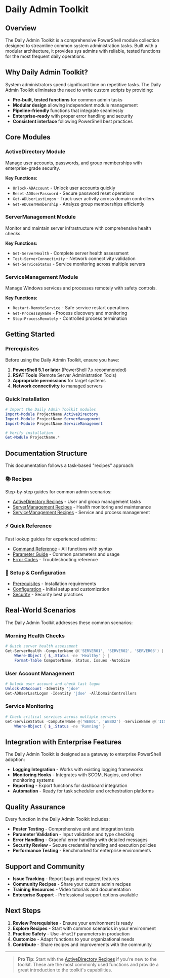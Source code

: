 # Daily Admin Toolkit

## Overview

The Daily Admin Toolkit is a comprehensive PowerShell module collection designed to streamline common system administration tasks. Built with a modular architecture, it provides sys admins with reliable, tested functions for the most frequent daily operations.

## Why Daily Admin Toolkit?

System administrators spend significant time on repetitive tasks. The Daily Admin Toolkit eliminates the need to write custom scripts by providing:

- **Pre-built, tested functions** for common admin tasks
- **Modular design** allowing independent module management
- **Pipeline-friendly** functions that integrate seamlessly
- **Enterprise-ready** with proper error handling and security
- **Consistent interface** following PowerShell best practices

## Core Modules

### ActiveDirectory Module
Manage user accounts, passwords, and group memberships with enterprise-grade security.

**Key Functions:**
- `Unlock-ADAccount` - Unlock user accounts quickly
- `Reset-ADUserPassword` - Secure password reset operations
- `Get-ADUserLastLogon` - Track user activity across domain controllers
- `Get-ADUserMembership` - Analyze group memberships efficiently

### ServerManagement Module
Monitor and maintain server infrastructure with comprehensive health checks.

**Key Functions:**
- `Get-ServerHealth` - Complete server health assessment
- `Test-ServerConnectivity` - Network connectivity validation
- `Get-ServiceStatus` - Service monitoring across multiple servers

### ServiceManagement Module
Manage Windows services and processes remotely with safety controls.

**Key Functions:**
- `Restart-RemoteService` - Safe service restart operations
- `Get-ProcessByName` - Process discovery and monitoring
- `Stop-ProcessRemotely` - Controlled process termination

## Getting Started

### Prerequisites

Before using the Daily Admin Toolkit, ensure you have:

1. **PowerShell 5.1 or later** (PowerShell 7.x recommended)
2. **RSAT Tools** (Remote Server Administration Tools)
3. **Appropriate permissions** for target systems
4. **Network connectivity** to managed servers

### Quick Installation

```powershell
# Import the Daily Admin Toolkit modules
Import-Module ProjectName.ActiveDirectory
Import-Module ProjectName.ServerManagement
Import-Module ProjectName.ServiceManagement

# Verify installation
Get-Module ProjectName.*
```

## Documentation Structure

This documentation follows a task-based "recipes" approach:

### 📚 Recipes
Step-by-step guides for common admin scenarios:
- [ActiveDirectory Recipes](recipes/activedirectory-recipes.md) - User and group management tasks
- [ServerManagement Recipes](recipes/servermanagement-recipes.md) - Health monitoring and maintenance
- [ServiceManagement Recipes](recipes/servicemanagement-recipes.md) - Service and process management

### ⚡ Quick Reference
Fast lookup guides for experienced admins:
- [Command Reference](quick-reference/command-reference.md) - All functions with syntax
- [Parameter Guide](quick-reference/parameter-guide.md) - Common parameters and usage
- [Error Codes](quick-reference/error-codes.md) - Troubleshooting reference

### 🔧 Setup & Configuration
- [Prerequisites](setup/prerequisites.md) - Installation requirements
- [Configuration](setup/configuration.md) - Initial setup and customization
- [Security](setup/security.md) - Security best practices

## Real-World Scenarios

The Daily Admin Toolkit addresses these common scenarios:

### Morning Health Checks
```powershell
# Quick server health assessment
Get-ServerHealth -ComputerName @('SERVER01', 'SERVER02', 'SERVER03') | 
    Where-Object { $_.Status -ne 'Healthy' } |
    Format-Table ComputerName, Status, Issues -AutoSize
```

### User Account Management
```powershell
# Unlock user account and check last logon
Unlock-ADAccount -Identity 'jdoe'
Get-ADUserLastLogon -Identity 'jdoe' -AllDomainControllers
```

### Service Monitoring
```powershell
# Check critical services across multiple servers
Get-ServiceStatus -ComputerName @('WEB01', 'WEB02') -ServiceName @('IIS', 'W3SVC') |
    Where-Object { $_.Status -ne 'Running' }
```

## Integration with Enterprise Features

The Daily Admin Toolkit is designed as a gateway to enterprise PowerShell adoption:

- **Logging Integration** - Works with existing logging frameworks
- **Monitoring Hooks** - Integrates with SCOM, Nagios, and other monitoring systems
- **Reporting** - Export functions for dashboard integration
- **Automation** - Ready for task scheduler and orchestration platforms

## Quality Assurance

Every function in the Daily Admin Toolkit includes:

- **Pester Testing** - Comprehensive unit and integration tests
- **Parameter Validation** - Input validation and type checking
- **Error Handling** - Graceful error handling with detailed messages
- **Security Review** - Secure credential handling and execution policies
- **Performance Testing** - Benchmarked for enterprise environments

## Support and Community

- **Issue Tracking** - Report bugs and request features
- **Community Recipes** - Share your custom admin recipes
- **Training Resources** - Video tutorials and documentation
- **Enterprise Support** - Professional support options available

## Next Steps

1. **Review Prerequisites** - Ensure your environment is ready
2. **Explore Recipes** - Start with common scenarios in your environment
3. **Practice Safety** - Use `-WhatIf` parameters in production
4. **Customize** - Adapt functions to your organizational needs
5. **Contribute** - Share recipes and improvements with the community

---

> **Pro Tip**: Start with the [ActiveDirectory Recipes](recipes/activedirectory-recipes.md) if you're new to the toolkit. These are the most commonly used functions and provide a great introduction to the toolkit's capabilities.